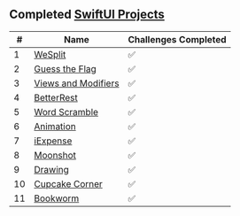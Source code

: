 ## Completed [SwiftUI Projects](https://www.hackingwithswift.com/books/ios-swiftui)

#|Name|Challenges Completed
---|-------|--------------------
1|[WeSplit](Project1_WeSplit)|:white_check_mark:
2|[Guess the Flag](Project2_GuessTheFlag)|:white_check_mark:
3|[Views and Modifiers](Project3_ViewsAndModifiers)|:white_check_mark:
4|[BetterRest](Project4_BetterRest)|:white_check_mark:
5|[Word Scramble](Project5_WordScramble)|:white_check_mark:
6|[Animation](Project6_Animation)|:white_check_mark:
7|[iExpense](Project7_iExpense)|:white_check_mark:
8|[Moonshot](Project8_Moonshot)|:white_check_mark:
9|[Drawing](Project9_Drawing)|:white_check_mark:
10|[Cupcake Corner](Project10_CupcakeCorner)|:white_check_mark:
11|[Bookworm](Project11_Bookworm)|:white_check_mark:
